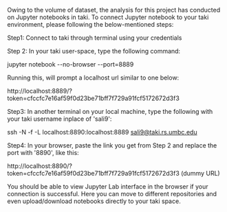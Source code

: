 Owing to the volume of dataset, the analysis for this project has conducted on Jupyter notebooks in taki. To connect Jupyter notebook to your taki environment, please following the below-mentioned steps:

Step1: Connect to taki through terminal using your credentials

Step 2: In your taki user-space, type the following command:

  jupyter notebook --no-browser --port=8889

Running this, will prompt a localhost url similar to one below:

  http://localhost:8889/?token=cfccfc7e16af59f0d23be71bff7f729a91fcf5172672d3f3

Step3: In another terminal on your local machine, type the following with your taki username inplace of 'sali9':

  ssh -N -f -L localhost:8890:localhost:8889 sali9@taki.rs.umbc.edu 

Step4: In your browser, paste the link you get from Step 2 and replace the port with '8890', like this:

  http://localhost:8890/?token=cfccfc7e16af59f0d23be71bff7f729a91fcf5172672d3f3 (dummy URL)

You should be able to view Jupyter Lab interface in the browser if your connection is successful. Here you can move to different repositories and even upload/download notebooks directly to your taki space.
